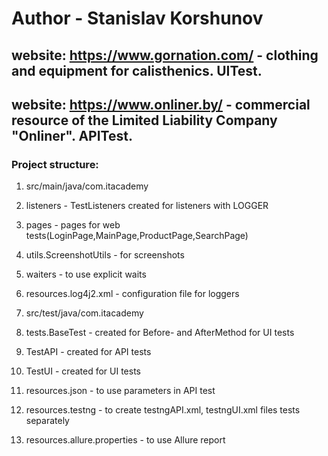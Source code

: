 # Author - Stanislav Korshunov 

## website: https://www.gornation.com/ - clothing and equipment for сalisthenics. UITest.
## website: https://www.onliner.by/ - commercial resource of the Limited Liability Company "Onliner". APITest.

### Project structure:
1. src/main/java/com.itacademy

2. listeners - TestListeners created for listeners with LOGGER

3. pages - pages for web tests(LoginPage,MainPage,ProductPage,SearchPage) 

4. utils.ScreenshotUtils - for screenshots  

5. waiters - to use explicit waits

5. resources.log4j2.xml - configuration file for loggers

6. src/test/java/com.itacademy

7. tests.BaseTest - created for Before- and AfterMethod for UI tests

8. TestAPI - created for API tests
 
9. TestUI - created for UI tests

10. resources.json -  to use parameters in API test

11. resources.testng - to create testngAPI.xml, testngUI.xml files tests separately

12. resources.allure.properties - to use Allure report
